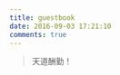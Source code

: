 ```yaml
---
title: guestbook
date: 2016-09-03 17:21:10
comments: true
---
```

<blockquote class="blockquote-center">
    天道酬勤！
</blockquote>
<br/>